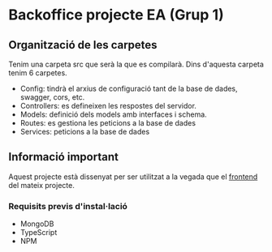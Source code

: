 # Backoffice projecte EA (Grup 1)

## Organització de les carpetes
Tenim una carpeta src que serà la que es compilarà. Dins d'aquesta carpeta tenim 6 carpetes. 
- Config: tindrà el arxius de configuració tant de la base de dades, swagger, cors, etc.
- Controllers: es defineixen les respostes del servidor.
- Models: definició dels models amb interfaces i schema.
- Routes: es gestiona les peticions a la base de dades
- Services: peticions a la base de dades

## Informació important
Aquest projecte està dissenyat per ser utilitzat a la vegada que el [frontend](https://github.com/JanaCorsellas/Frontend_G1/) del mateix projecte.

### Requisits previs d'instal·lació

- MongoDB
- TypeScript
- NPM